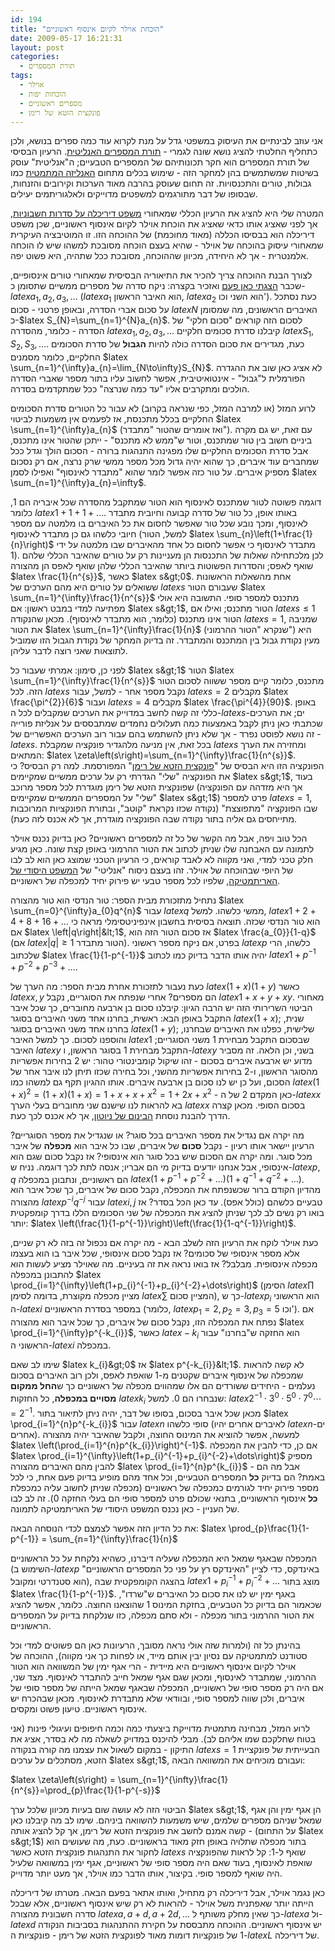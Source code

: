 ```yaml
---
id: 194
title: "הוכחת אוילר לקיום אינסוף ראשוניים"
date: 2009-05-17 16:21:31
layout: post
categories: 
  - תורת המספרים
tags: 
  - אוילר
  - הוכחות יפות
  - מספרים ראשוניים
  - פונקצית הזטא של רימן
---
```

אני עוזב לבינתיים את העיסוק במשפטי גדל על מנת לקרוא עוד כמה ספרים בנושא, ולכן כתחליף החלטתי להציג נושא שונה לגמרי - <a href="http://en.wikipedia.org/wiki/Analytic_number_theory">תורת המספרים האנליטית</a>. הרעיון הבסיסי של תורת המספרים הוא חקר תכונותיהם של המספרים הטבעיים; ה"אנליטית" עוסק בשיטות שמשתמשים בהן למחקר הזה - שימוש בכלים מתחום <a href="http://he.wikipedia.org/wiki/%D7%90%D7%A0%D7%9C%D7%99%D7%96%D7%94_%D7%9E%D7%AA%D7%9E%D7%98%D7%99%D7%AA">האנליזה המתמטית</a> כמו גבולות, טורים והתכנסויות. זה תחום שעוסק בהרבה מאוד הערכות וקירובים והזנחות, שבסופו של דבר מתורגמים למשפטים מדוייקים ולאלגוריתמים יעילים.

המטרה שלי היא להציג את הרעיון הכללי שמאחורי <a href="http://en.wikipedia.org/wiki/Dirichlet%27s_theorem_on_arithmetic_progressions">משפט דיריכלה על סדרות חשבוניות</a>, אך לפני שאציג אותו כדאי שאציג את הוכחת אוילר לקיום אינסוף ראשוניים, שכן משפט דיריכלה הוא בבסיסו הכללה (מאוד מחוכמת) של ההוכחה הזו. זו המוטיבציה העיקרית שמאחורי עיסוק בהוכחה של אוילר - שהיא בעצם הוכחה מסובכת למשהו שיש לו הוכחה אלמנטרית - אך לא היחידה, מכיוון שההוכחה, מסובכת ככל שתהיה, היא פשוט יפה.

לצורך הבנת ההוכחה צריך להכיר את התיאוריה הבסיסית שמאחורי טורים אינסופיים, שכבר <a href="http://www.gadial.net/?p=134">הצגתי כאן פעם</a> ואזכיר בקצרה: ניקח סדרה של מספרים ממשיים שתסומן כ-$latex a_{1},a_{2},a_{3},\dots$ ($latex a_{1}$ הוא האיבר הראשון, $latex a_{2}$ הוא השני וכו'). כעת נסתכל על סכום אברי הסדרה, ובאופן פרטני - סכום $latex N$ האיברים הראשונים, מה שמסומן כ-$latex S_{N}=\sum_{n=1}^{N}a_{n}$. לסכום הזה קוראים "סכום חלקי" של הסדרה - כלומר, מהסדרה $latex a_{1},a_{2},a_{3},\dots$ קיבלנו סדרת סכומים חלקיים $latex S_{1},S_{2},S_{3},\dots$. כעת, מגדירים את סכום הסדרה כולה להיות <strong>הגבול</strong> של סדרת הסכומים החלקיים, כלומר מסמנים $latex \sum_{n=1}^{\infty}a_{n}=\lim_{N\to\infty}S_{N}$. לא אציג כאן שוב את ההגדרה הפורמלית ל"גבול" - אינטואיטיבית, אפשר לחשוב עליו בתור מספר שאברי הסדרה הולכים ומתקרבים אליו "עד כמה שנרצה" ככל שמתקדמים בסדרה.

לרוע המזל (או למרבה המזל, כפי שנראה בקרוב) לא עבור כל הטורים סדרת הסכומים החלקיים בכלל מתכנסת, אז לפעמים אין משמעות לביטוי $latex \sum_{n=1}^{\infty}a_{n}$ (ואז אומרים שהטור "מתבדר"). עם זאת, יש גם מקרה ביניים חשוב בין טור שמתכנס, וטור ש"ממש לא מתכנס" - ייתכן שהטור אינו מתכנס, אבל סדרת הסכומים החלקיים שלו מפגינה התנהגות ברורה - הסכום הולך וגדל ככל שמחברים עוד איברים, כך שהוא יהיה גדול מכל מספר ממשי שרק נרצה, אם רק נסכום מספיק איברים. על טור כזה אפשר לומר שהוא "מתבדר לאינסוף" ואפילו לסמן $latex \sum_{n=1}^{\infty}a_{n}=\infty$.

דוגמה פשוטה לטור שמתכנס לאינסוף הוא הטור שמתקבל מהסדרה שכל איבריה הם 1, כלומר $latex 1+1+1+\dots$. באותו אופן, כל טור של סדרה קבועה וחיובית מתבדר לאינסוף, ומכך נובע שכל טור שאפשר לחסום את כל האיברים בו מלמטה עם מספר חיובי כלשהו גם כן מתבדר לאינסוף (למשל, הטור $latex \sum_{n}\left(1+\frac{1}{n}\right)$ מתבדר לאינסוף כי אפשר לחסום כל אחד מהאיברים שבו מלמטה על ידי 1). לכן מלכתחילה שאלות של התכנסות הן מעניינות רק על טורים שהאיבר הכללי שלהם שואף לאפס; והסדרות הפשוטות ביותר שהאיבר הכללי שלהן שואף לאפס הן מהצורה $latex \frac{1}{n^{s}}$, כאשר $latex s&gt;0$. אחת מהשאלות הראשונות ששואלים על טורים היא מהם הערכים של $latex s$ שעבורם הטור $latex \sum_{n=1}^{\infty}\frac{1}{n^{s}}$ מתכנס למספר סופי. התשובה היא אולי מפתיעה למדי במבט ראשון: אם $latex s&gt;1$, הטור מתכנס; ואילו אם $latex s\le1$ הטור אינו מתכנס (כלומר, הוא מתבדר לאינסוף). מכאן שהנקודה $latex s=1$, שמניבה את הטור $latex \sum_{n=1}^{\infty}\frac{1}{n}$ (שנקרא "הטור ההרמוני") היא מעין נקודת גבול בין המתכנס והמתבדר. זה בדיוק המחקר של נקודת הגבול הזו שמוביל לתוצאות שאני רוצה לדבר עליהן.

לפני כן, סימון: אמרתי שעבור כל $latex s&gt;1$ הטור $latex \sum_{n=1}^{\infty}\frac{1}{n^{s}}$ מתכנס, כלומר קיים מספר ששווה לסכום הטור הזה. לכל $latex s$ נקבל מספר אחר - למשל, עבור $latex s=2$ מקבלים $latex \frac{\pi^{2}}{6}$ ועבור $latex s=4$ מקבלים $latex \frac{\pi^{4}}{90}$. באופן כללי זה קשה לחשב במדוייק את הערכים שמקבלים לכל ה-$latex s$-ים; את הערכים שכתבתי כאן ניתן לקבל באמצעות כמה תעלולים נחמדים שמתבססים על אנליזת פורייה - זה נושא לפוסט נפרד - אך שלא ניתן להשתמש בהם עבור רוב הערכים האפשריים של $latex s$. בכל זאת, אין מניעה מלהגדיר פונקציה שמקבלת $latex s$ ומחזירה את הערך המתאים: $latex \zeta\left(s\right)=\sum_{n=1}^{\infty}\frac{1}{n^{s}}$. הפונקציה הזו היא הבסיס של "<a href="http://he.wikipedia.org/wiki/%D7%A4%D7%95%D7%A0%D7%A7%D7%A6%D7%99%D7%99%D7%AA_%D7%96%D7%98%D7%90_%D7%A9%D7%9C_%D7%A8%D7%99%D7%9E%D7%9F">פונקצית הזטא של רימן</a>" המפורסמת. למה רק הבסיס? כי את הפונקציה "שלי" הגדרתי רק על ערכים ממשיים שמקיימים $latex s&gt;1$, בעוד שפונקצית הזטא של רימן מוגדרת לכל מספר מרוכב (אך היא מזדהה עם הפונקציה "שלי" על המספרים הממשיים שמקיימים $latex s&gt;1$) פרט למספר $latex s=1$, שבו הפונקציה "מתפוצצת" (נקודה שכזו נקראת "קוטב", ובתורת הפונקציות המרוכבות מתייחסים גם אליה בתור נקודה שבה הפונקציה מוגדרת, אך לא אכנס לזה כעת).

הכל טוב ויפה, אבל מה הקשר של כל זה למספרים ראשוניים? כאן בדיוק נכנס אוילר לתמונה עם האבחנה שלו שניתן לכתוב את הטור ההרמוני באופן קצת שונה. כאן מגיע חלק טכני למדי, ואני מקווה לא לאבד קוראים, כי הרעיון הטכני שמוצג כאן הוא לב לבו של היופי שבהוכחה של אוילר. זהו בעצם ניסוח "אנליטי" של <a href="http://he.wikipedia.org/wiki/%D7%94%D7%9E%D7%A9%D7%A4%D7%98_%D7%94%D7%99%D7%A1%D7%95%D7%93%D7%99_%D7%A9%D7%9C_%D7%94%D7%90%D7%A8%D7%99%D7%AA%D7%9E%D7%98%D7%99%D7%A7%D7%94">המשפט היסודי של האריתמטיקה</a>, שלפיו לכל מספר טבעי יש פירוק יחיד למכפלה של ראשוניים.

נתחיל מתזכורת מבית הספר: טור הנדסי הוא טור מהצורה $latex \sum_{n=0}^{\infty}a_{0}q^{n}$ עבור $latex q$ ממשי כלשהו. למשל, $latex 1+2+4+8+16+\dots$ הוא טור הנדסי שכזה. תוצאה בסיסית בחשבון אינפיניטסימלי מראה כי אם $latex \left|q\right|&lt;1$, אז סכום הטור הזה הוא $latex \frac{a_{0}}{1-q}$ (אם $latex \left|q\right|\ge1$ הטור מתבדר). בפרט, אם ניקח מספר ראשוני $latex p$ כלשהו, הרי שלכתוב $latex \frac{1}{1-p^{-1}}$ יהיה אותו הדבר בדיוק כמו לכתוב $latex 1+p^{-1}+p^{-2}+p^{-3}+\dots$.

כעת נעבור לתזכורת אחרת מבית הספר: מה הערך של $latex \left(1+x\right)\left(1+y\right)$ כאשר $latex x,y$ הם מספרים? אחרי שנפתח את הסוגריים, נקבל $latex 1+x+y+xy$. מאחורי הביטוי השרירותי הזה יש הרבה הגיון: קיבלנו סכום בן ארבעה מחוברים, כך שכל איבר התקבל באופן הבא: ראשית, בחרנו אחד משני האיברים בסוגר $latex \left(1+x\right)$; שנית, בחרנו אחד משני האיברים בסוגר $latex \left(1+y\right)$; שלישית, כפלנו את האיברים שבחרנו, והוספנו לסכום. כך למשל האיבר $latex 1$ שבסכום התקבל מבחירת 1 משני הסוגריים; האיבר $latex y$ התקבל מבחירת 1 בסוגר הראשון, ו-$latex y$ בשני, וכן הלאה. זה מסביר מדוע יש ארבעה איברים בסכום - זהו שיקול קומבינטורי טהור: יש 2 בחירות אפשריות מהסוגר הראשון, ו-2 בחירות אפשריות מהשני, וכל בחירה שכזו תיתן לנו איבר אחר של הסכום, ועל כן יש לנו סכום בן ארבעה איברים. אותו ההגיון תקף גם למשהו כמו $latex \left(1+x\right)^{2}=\left(1+x\right)\left(1+x\right)=1+x+x+x^{2}=1+2x+x^{2}$ - כאן המקדם 2 של ה-$latex x$ בא להראות לנו שישנם שני מחוברים בעלי הערך $latex x$ בסכום הסופי. מכאן קצרה הדרך להבנת נוסחת <a href="http://he.wikipedia.org/wiki/%D7%94%D7%91%D7%99%D7%A0%D7%95%D7%9D_%D7%A9%D7%9C_%D7%A0%D7%99%D7%95%D7%98%D7%95%D7%9F">הבינום של ניוטון</a>, אך לא אכנס לכך כעת.

מה יקרה אם נגדיל את מספר האיברים בכל סוגר? או שנגדיל את מספר הסוגריים? הרעיון יישאר אותו רעיון - נקבל <strong>סכום</strong> של איברים, שבו כל איבר הוא <strong>מכפלה</strong> של איבר מכל סוגר. ומה יקרה אם הסכום שיש בכל סוגר הוא אינסופי? אז נקבל סכום שגם הוא אינסופי, אבל אנחנו יודעים בדיוק מי הם אבריו; אנסה לתת לכך דוגמה. נניח ש-$latex p,q$ הם ראשוניים, ונתבונן במכפלה $latex \left(1+p^{-1}+p^{-2}+\dots\right)\left(1+q^{-1}+q^{-2}+\dots\right)$. מהדיון הקודם ברור שכשנפתח את המכפלה, נקבל סכום של איברים, כך שכל איבר הוא מהצורה $latex p^{-i}q^{-j}$ עבור $latex i,j$ טבעיים כלשהם (כולל אפס). עד כאן הכל בסדר? אז בואו רק נשים לב לכך שניתן להציג את המכפלה של שני הסכומים הללו בדרך קומפקטית יותר: $latex \left(\frac{1}{1-p^{-1}}\right)\left(\frac{1}{1-q^{-1}}\right)$.

כעת אוילר לוקח את הרעיון הזה לשלב הבא - מה יקרה אם נכפול זה בזה לא רק שניים, אלא מספר אינסופי של סכומים? אז נקבל סכום אינסופי, שכל איבר בו הוא בעצמו מכפלה אינסופית. מבלבל? אז בואו נראה את זה בעיניים. מה שאוילר מציע לעשות הוא להתבונן במכפלה $latex \prod_{i=1}^{\infty}\left(1+p_{i}^{-1}+p_{i}^{-2}+\dots\right)$ (הסימן $latex \prod$ מציין מכפלה מקוצרת, בדומה לסימן $latex \sum$ המציין סכום), כך ש-$latex p_{i}$ הוא הראשוני ה-$latex i$ במספר בסדרת הראשוניים (כלומר, $latex p_{1}=2,p_{2}=3,p_{3}=5$ וכו'). אם נפתח את המכפלה הזו, נקבל סכום של איברים, כך שכל איבר הוא מהצורה $latex \prod_{i=1}^{\infty}p^{-k_{i}}$, כאשר $latex -k_{i}$ הוא החזקה ש"בחרנו" עבור הראשוני ה-$latex i$ במכפלה.

שימו לב שאם $latex k_{i}&gt;0$ אז $latex p^{-k_{i}}&lt;1$. לא קשה להראות שמכפלה של אינסוף איברים שקטנים מ-1 שואפת לאפס, ולכן רוב האיברים בסכום נעלמים - היחידים ששורדים הם אלו שמהווים מכפלה של ראשוניים כך ש<strong>החל ממקום מסויים במכפלה</strong>, כל החזקות $latex k_{i}$ שנבחרו הם 0. למשל: $latex 2^{-1}\cdot3^{0}\cdot5^{0}\cdot7^{0}\cdots=2^{-1}$. מכאן שכל איבר בסכום, בסופו של דבר, יהיה ניתן לתיאור בתור $latex \prod_{i=1}^{n}p^{-k_{i}}$ עבור $latex n$ סופי כלשהו (לאיברים אחרים יהיו $latex n$-ים אחרים). למעשה, אפשר להוציא את המינוס החוצה, ולקבל שהאיבר יהיה מהצורה $latex \left(\prod_{i=1}^{n}p^{k_{i}}\right)^{-1}$. אם כן, כדי להבין את המכפלה $latex \prod_{i=1}^{\infty}\left(1+p_{i}^{-1}+p_{i}^{-2}+\dots\right)$ מספיק להבין מהם האיברים מהצורה $latex \prod_{i=1}^{n}p^{k_{i}}$ - אבל מה הם באמת? הם בדיוק <strong>כל</strong> המספרים הטבעיים, וכל אחד מהם מופיע בדיוק פעם אחת, כי לכל מספר פירוק יחיד לגורמים כמכפלה של ראשוניים (מכפלה שניתן לחשוב עליה כמכפלת <strong>כל</strong> אינסוף הראשוניים, בתנאי שכולם פרט למספר סופי הם בעלי החזקה 0). זה לב לבו של העניין - כאן נכנס המשפט היסודי של האריתמטיקה לתמונה.

את כל הדיון הזה אפשר לצמצם לכדי הנוסחה הבאה: $latex \prod_{p}\frac{1}{1-p^{-1}} = \sum_{n=1}^{\infty}\frac{1}{n}$

המכפלה שבאגף שמאל היא המכפלה שעליה דיברנו, כשהיא נלקחת על כל הראשוניים (השימוש ב-$latex p$ באינדקס, כדי לציין "האינדקס רץ על פני כל המספרים הראשוניים" הוא סטנדרטי ומקובל), בהצגה הקומפקטית שבה $latex 1+p_{i}^{-1}+p_{i}^{-2}+\dots$ מוצג בתור $latex \frac{1}{1-p^{-1}}$. באגף ימין יש לנו את סכום כל האיברים ש"שרדו", שכאמור הם בדיוק כל הטבעיים, בחזקת המינוס 1 שהוצאנו החוצה. כלומר, אפשר להציג את הטור ההרמוני בתור מכפלה - ולא סתם מכפלה, כזו שנלקחת בדיוק על המספרים הראשוניים.

בהינתן כל זה (ולמרות שזה אולי נראה מסובך, הרעיונות כאן הם פשוטים למדי וכל סטודנט למתמטיקה עם נסיון יבין אותם מייד, או לפחות כך אני מקווה), ההוכחה של אוילר לקיום אינסוף ראשוניים היא מיידית - הרי אגף ימין של המשוואה הוא הטור ההרמוני, שמתבדר לאינסוף, ומכאן שגם אגף שמאל חייב להתבדר לאינסוף. מצד שני, אם היה רק מספר סופי של ראשוניים, המכפלה שבאגף שמאל הייתה של מספר סופי של איברים, ולכן שווה למספר סופי, ובוודאי שלא מתבדרת לאינסוף. מכאן שבהכרח יש אינסוף ראשוניים. טיעון פשוט ומקסים.

לרוע המזל, מבחינה מתמטית מדוייקת ביצעתי כמה וכמה חיפופים ועיגולי פינות (אני בטוח שחלקכם שמו אליהם לב). מבלי להיכנס במדויק לשאלה מה לא בסדר, אציג את התיקון - במקום לשאול את עצמנו מה קורה בנקודה $latex s=1$ הבעייתית של פונקציית הזטא, מסתכלים על ערכים $latex s&gt;1$, ועבורם מוכיחים את המשוואה הבאה:

$latex \zeta\left(s\right) = \sum_{n=1}^{\infty}\frac{1}{n^{s}}=\prod_{p}\frac{1}{1-p^{-s}}$

הביטוי הזה לא עושה שום בעיות מכיוון שלכל ערך $latex s&gt;1$, הן אגף ימין והן אגף שמאל שניהם מספרים שלמים, שיש משמעות להשוואה ביניהם. שימו לב מה קיבלנו כאן - קשה אמנם לחשב את פונקצית הזטא של רימן, אך קל להציג אותה (על התחום $latex s&gt;1$) בתור מכפלה שתלויה באופן חזק מאוד בראשוניים. כעת, מה שעושים הוא לחקור את התנהגות פונקצית הזטא כאשר $latex s$ שואף ל-1: קל לראות שהפונקציה שואפת לאינסוף, בעוד שאם היה מספר סופי של ראשוניים, אגף ימין במשוואה שלעיל היה שואף למספר סופי. בקיצור, אותו הדבר כמו אוילר, אך מעט יותר מדוייק.

כאן נגמר אוילר, אבל דיריכלה רק מתחיל, ואותו אתאר בפעם הבאה. מטרתו של דיריכלה הייתה יותר שאפתנית משל אוילר - להראות לא רק שיש אינסוף ראשוניים, אלא שבכל סדרה חשבונית מהצורה $latex a,a+d,a+2d,\dots$ כך שאין מחלק משותף ל-$latex a$ ול-$latex d$ יש אינסוף ראשוניים. ההוכחה מתבססת על חקירת ההתנהגות בסביבות הנקודה 1 של פונקציות דומות מאוד לפונקצית הזטא של רימן - פונקציות ה-$latex L$ של דיריכלה.
